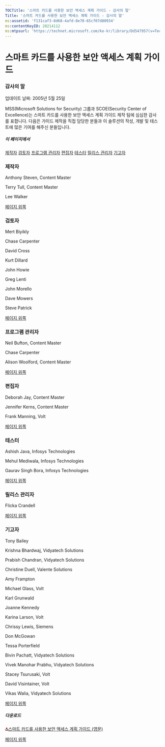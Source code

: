 ```yaml
---
TOCTitle: '스마트 카드를 사용한 보안 액세스 계획 가이드 - 감사의 말'
Title: '스마트 카드를 사용한 보안 액세스 계획 가이드 - 감사의 말'
ms:assetid: 'f131caf3-8d68-4afd-8e70-65cf07d80934'
ms:contentKeyID: 20214112
ms:mtpsurl: 'https://technet.microsoft.com/ko-kr/library/Dd547957(v=TechNet.10)'
---
```


스마트 카드를 사용한 보안 액세스 계획 가이드
============================================

### 감사의 말

업데이트 날짜: 2005년 5월 25일

MSS(Microsoft Solutions for Security) 그룹과 SCOE(Security Center of Excellence)는 스마트 카드를 사용한 보안 액세스 계획 가이드 제작 팀에 심심한 감사를 표합니다. 다음은 가이드 제작을 직접 담당한 분들과 이 솔루션의 작성, 개발 및 테스트에 많은 기여를 해주신 분들입니다.

##### 이 페이지에서

[](#egaa)[제작자](#egaa)
[](#efaa)[검토자](#efaa)
[](#eeaa)[프로그램 관리자](#eeaa)
[](#edaa)[편집자](#edaa)
[](#ecaa)[테스터](#ecaa)
[](#ebaa)[릴리스 관리자](#ebaa)
[](#eaaa)[기고자](#eaaa)

### 제작자

Anthony Steven, Content Master

Terry Tull, Content Master

Lee Walker

[](#mainsection)[페이지 위쪽](#mainsection)

### 검토자

Mert Biyikly

Chase Carpenter

David Cross

Kurt Dillard

John Howie

Greg Lenti

John Morello

Dave Mowers

Steve Patrick

[](#mainsection)[페이지 위쪽](#mainsection)

### 프로그램 관리자

Neil Bufton, Content Master

Chase Carpenter

Alison Woolford, Content Master

[](#mainsection)[페이지 위쪽](#mainsection)

### 편집자

Deborah Jay, Content Master

Jennifer Kerns, Content Master

Frank Manning, Volt

[](#mainsection)[페이지 위쪽](#mainsection)

### 테스터

Ashish Java, Infosys Technologies

Mehul Mediwala, Infosys Technologies

Gaurav Singh Bora, Infosys Technologies

[](#mainsection)[페이지 위쪽](#mainsection)

### 릴리스 관리자

Flicka Crandell

[](#mainsection)[페이지 위쪽](#mainsection)

### 기고자

Tony Bailey

Krishna Bhardwaj, Vidyatech Solutions

Prabish Chandran, Vidyatech Solutions

Christine Duell, Valente Solutions

Amy Frampton

Michael Glass, Volt

Karl Grunwald

Joanne Kennedy

Karina Larson, Volt

Chrissy Lewis, Siemens

Don McGowan

Tessa Porterfield

Bivin Pachatt, Vidyatech Solutions

Vivek Manohar Prabhu, Vidyatech Solutions

Stacey Tsurusaki, Volt

David Visintainer, Volt

Vikas Walia, Vidyatech Solutions

[](#mainsection)[페이지 위쪽](#mainsection)

##### 다운로드

[![](images/Dd547957.icon_exe(ko-kr,TechNet.10).gif)](http://go.microsoft.com/fwlink/?linkid=41314)[스마트 카드를 사용한 보안 액세스 계획 가이드 (영문)](http://go.microsoft.com/fwlink/?linkid=41314)

[](#mainsection)[페이지 위쪽](#mainsection)
